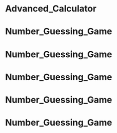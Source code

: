 # Advanced_Calculator
# Number_Guessing_Game
# Number_Guessing_Game
# Number_Guessing_Game
# Number_Guessing_Game
# Number_Guessing_Game
